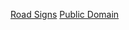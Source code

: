 [Road Signs](http://thenounproject.com/roadsigns/)
[Public Domain](http://creativecommons.org/publicdomain/mark/1.0/)
